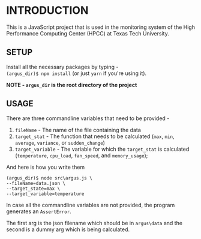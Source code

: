 # INTRODUCTION

This is a JavaScript project that is used in the monitoring system of the High Performance Computing Center (HPCC) at Texas Tech University.

## SETUP

Install all the necessary packages by typing -  
`(argus_dir)$ npm install` (or just `yarn` if you're using it).

**NOTE - `argus_dir` is the root directory of the project**

## USAGE

There are three commandline variables that need to be provided - 

1. `fileName` - The name of the file containing the data
2. `target_stat` - The function that needs to be calculated (`max`, `min`, `average`, `variance`, or `sudden_change`)
3. `target_variable` - The variable for which the `target_stat` is calculated (`temperature`, `cpu_load`, `fan_speed`, and `memory_usage`);

And here is how you write them

`(argus_dir)$ node src\argus.js \`  
`--fileName=data.json \`  
`--target_state=max \`  
`--target_variable=temperature`

In case all the commandline variables are not provided, the program generates an `AssertError`.


The first arg is the json filename which should be in `argus\data` and the second is a dummy arg which is being calculated.